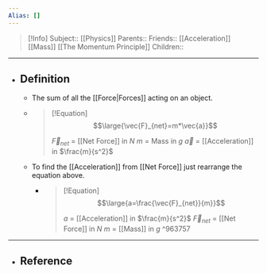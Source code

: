 ```yaml
---
Alias: []
---
```

> [!Info]
> Subject:: [[Physics]]
> Parents:: 
> Friends:: [[Acceleration]] [[Mass]] [[The Momentum Principle]]
> Children:: 
---
- ## Definition
	- The sum of all the [[Force|Forces]] acting on an object.
	- > [!Equation]
	  > $$\large{\vec{F}_{net}=m*\vec{a}}$$
	  > 
	  > $\vec{F}_{net}$ = [[Net Force]] in $N$
	  > $m$ = Mass in $g$
	  > $\vec{a}$ = [[Acceleration]] in $\frac{m}{s^2}$
	- To find the [[Acceleration]] from [[Net Force]] just rearrange the equation above.
		- > [!Equation]
		  > $$\large{a=\frac{\vec{F}_{net}}{m}}$$
		  > 
		  > $a$ = [[Acceleration]] in $\frac{m}{s^2}$
		  > $\vec{F}_{net}$ = [[Net Force]] in $N$
		  > $m$ = [[Mass]] in $g$ ^963757
---
- ## Reference